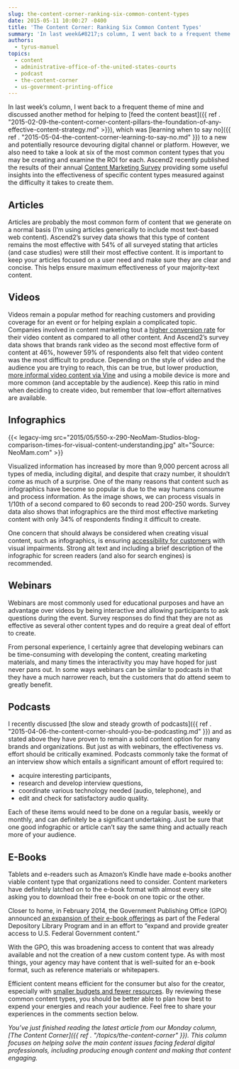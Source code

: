 ```yaml
---
slug: the-content-corner-ranking-six-common-content-types
date: 2015-05-11 10:00:27 -0400
title: 'The Content Corner: Ranking Six Common Content Types'
summary: 'In last week&#8217;s column, I went back to a frequent theme of mine and discussed another method for helping to feed the content beast, which was learning when to say no to a new and potentially resource devouring digital channel or platform. However, we also need to take a look at six of the most'
authors:
  - tyrus-manuel
topics:
  - content
  - administrative-office-of-the-united-states-courts
  - podcast
  - the-content-corner
  - us-government-printing-office
---
```


In last week&#8217;s column, I went back to a frequent theme of mine and discussed another method for helping to [feed the content beast]({{ ref . "2015-02-09-the-content-corner-content-pillars-the-foundation-of-any-effective-content-strategy.md" >}}), which was [learning when to say no]({{ ref . "2015-05-04-the-content-corner-learning-to-say-no.md" }}) to a new and potentially resource devouring digital channel or platform. However, we also need to take a look at six of the most common content types that you may be creating and examine the ROI for each. Ascend2 recently published the results of their annual [Content Marketing Survey](http://ascend2.com/home/wp-content/uploads/Content-Marketing-Trends-Summary-Report-150310.pdf) providing some useful insights into the effectiveness of specific content types measured against the difficulty it takes to create them.

## Articles

Articles are probably the most common form of content that we generate on a normal basis (I&#8217;m using articles generically to include most text-based web content). Ascend2&#8217;s survey data shows that this type of content remains the most effective with 54% of all surveyed stating that articles (and case studies) were still their most effective content. It is important to keep your articles focused on a user need and make sure they are clear and concise. This helps ensure maximum effectiveness of your majority-text content.

## Videos

Videos remain a popular method for reaching customers and providing coverage for an event or for helping explain a complicated topic. Companies involved in content marketing tout a [higher conversion rate](http://www.marketingprofs.com/opinions/2015/27477/think-like-a-publisher-and-use-these-six-types-of-custom-content) for their video content as compared to all other content. And Ascend2&#8217;s survey data shows that brands rank video as the second most effective form of content at 46%, however 59% of respondents also felt that video content was the most difficult to produce. Depending on the style of video and the audience you are trying to reach, this can be true, but lower production, [more informal video content via Vine](https://vine.co/u/1107138369865256960) and using a mobile device is more and more common (and acceptable by the audience). Keep this ratio in mind when deciding to create video, but remember that low-effort alternatives are available.

## Infographics

{{< legacy-img src="2015/05/550-x-290-NeoMam-Studios-blog-comparison-times-for-visual-content-understanding.jpg" alt="Source: NeoMam.com" >}}

Visualized information has increased by more than 9,000 percent across all types of media, including digital, and despite that crazy number, it shouldn&#8217;t come as much of a surprise. One of the many reasons that content such as infographics have become so popular is due to the way humans consume and process information. As the image shows, we can process visuals in 1/10th of a second compared to 60 seconds to read 200-250 words. Survey data also shows that infographics are the third most effective marketing content with only 34% of respondents finding it difficult to create.

One concern that should always be considered when creating visual content, such as infographics, is ensuring [accessibility for customers](http://simplyaccessible.com/article/text-is-text/) with visual impairments. Strong alt text and including a brief description of the infographic for screen readers (and also for search engines) is recommended.

## Webinars

Webinars are most commonly used for educational purposes and have an advantage over videos by being interactive and allowing participants to ask questions during the event. Survey responses do find that they are not as effective as several other content types and do require a great deal of effort to create.

From personal experience, I certainly agree that developing webinars can be time-consuming with developing the content, creating marketing materials, and many times the interactivity you may have hoped for just never pans out. In some ways webinars can be similar to podcasts in that they have a much narrower reach, but the customers that do attend seem to greatly benefit.

## Podcasts

I recently discussed [the slow and steady growth of podcasts]({{ ref . "2015-04-06-the-content-corner-should-you-be-podcasting.md" }}) and as stated above they have proven to remain a solid content option for many brands and organizations. But just as with webinars, the effectiveness vs. effort should be critically examined. Podcasts commonly take the format of an interview show which entails a significant amount of effort required to:

  * acquire interesting participants,
  * research and develop interview questions,
  * coordinate various technology needed (audio, telephone), and
  * edit and check for satisfactory audio quality.

Each of these items would need to be done on a regular basis, weekly or monthly, and can definitely be a significant undertaking. Just be sure that one good infographic or article can&#8217;t say the same thing and actually reach more of your audience.

## E-Books

Tablets and e-readers such as Amazon&#8217;s Kindle have made e-books another viable content type that organizations need to consider. Content marketers have definitely latched on to the e-book format with almost every site asking you to download their free e-book on one topic or the other.

Closer to home, in February 2014, the Government Publishing Office (GPO) announced [an expansion of their e-book offerings](http://www.fdlp.gov/project-list/ebooks-at-gpo) as part of the Federal Depository Library Program and in an effort to &#8220;expand and provide greater access to U.S. Federal Government content.&#8221;

With the GPO, this was broadening access to content that was already available and not the creation of a new custom content type. As with most things, your agency may have content that is well-suited for an e-book format, such as reference materials or whitepapers.

Efficient content means efficient for the consumer but also for the creator, especially with [smaller budgets and fewer resources](http://contently.com/strategist/2015/04/27/the-most-effective-and-difficult-types-content-marketing-in-one-chart). By reviewing these common content types, you should be better able to plan how best to expend your energies and reach your audience. Feel free to share your experiences in the comments section below.

_You’ve just finished reading the latest article from our Monday column, [The Content Corner]({{ ref . "/topics/the-content-corner" }}). This column focuses on helping solve the main content issues facing federal digital professionals, including producing enough content and making that content engaging._
